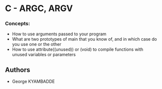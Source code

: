 # C - ARGC, ARGV

### Concepts:
* How to use arguments passed to your program
* What are two prototypes of main that you know of, and in which case do you use one or the other
* How to use attribute((unused)) or (void) to compile functions with unused variables or parameters


## Authors
* George KYAMBADDE
